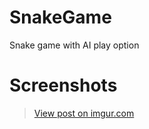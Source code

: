 # SnakeGame
Snake game with AI play option

<h1> Screenshots </H1>

<blockquote class="imgur-embed-pub" lang="en" data-id="3sFT53p"><a href="//imgur.com/3sFT53p">View post on imgur.com</a></blockquote><script async src="//s.imgur.com/min/embed.js" charset="utf-8"></script>
